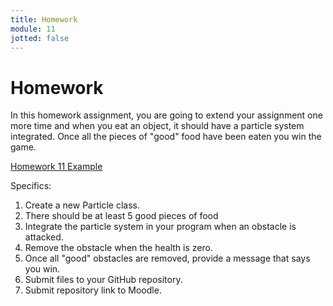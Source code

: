 ```yaml
---
title: Homework
module: 11
jotted: false
---
```


# Homework

In this homework assignment, you are going to extend your assignment one more time and when you eat an object, it should have a particle system integrated. Once all the pieces of "good" food have been eaten you win the game.

<a href="https://github.com/Montana-Media-Arts/220_CreativeCoding2-Spring2024-Samples/tree/main/Week%209" target="_blank">Homework 11 Example</a>

Specifics:

1. Create a new Particle class.
2. There should be at least 5 good pieces of food
3. Integrate the particle system in your program when an obstacle is attacked.
4. Remove the obstacle when the health is zero.
5. Once all "good" obstacles are removed, provide a message that says you win.
6. Submit files to your GitHub repository.
7. Submit repository link to Moodle.